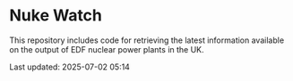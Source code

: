 # Nuke Watch

This repository includes code for retrieving the latest information available on the output of EDF nuclear power plants in the UK.

Last updated: 2025-07-02 05:14